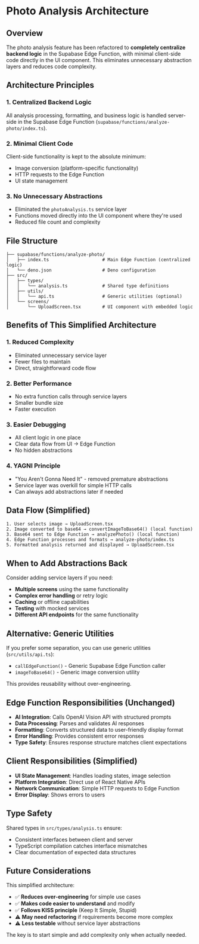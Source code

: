 # Photo Analysis Architecture

## Overview

The photo analysis feature has been refactored to **completely centralize backend logic** in the Supabase Edge Function, with minimal client-side code directly in the UI component. This eliminates unnecessary abstraction layers and reduces code complexity.

## Architecture Principles

### 1. **Centralized Backend Logic**

All analysis processing, formatting, and business logic is handled server-side in the Supabase Edge Function (`supabase/functions/analyze-photo/index.ts`).

### 2. **Minimal Client Code**

Client-side functionality is kept to the absolute minimum:

- Image conversion (platform-specific functionality)
- HTTP requests to the Edge Function
- UI state management

### 3. **No Unnecessary Abstractions**

- Eliminated the `photoAnalysis.ts` service layer
- Functions moved directly into the UI component where they're used
- Reduced file count and complexity

## File Structure

```
├── supabase/functions/analyze-photo/
│   ├── index.ts                    # Main Edge Function (centralized logic)
│   └── deno.json                   # Deno configuration
├── src/
│   ├── types/
│   │   └── analysis.ts             # Shared type definitions
│   ├── utils/
│   │   └── api.ts                  # Generic utilities (optional)
│   └── screens/
│       └── UploadScreen.tsx        # UI component with embedded logic
```

## Benefits of This Simplified Architecture

### 1. **Reduced Complexity**

- Eliminated unnecessary service layer
- Fewer files to maintain
- Direct, straightforward code flow

### 2. **Better Performance**

- No extra function calls through service layers
- Smaller bundle size
- Faster execution

### 3. **Easier Debugging**

- All client logic in one place
- Clear data flow from UI → Edge Function
- No hidden abstractions

### 4. **YAGNI Principle**

- "You Aren't Gonna Need It" - removed premature abstractions
- Service layer was overkill for simple HTTP calls
- Can always add abstractions later if needed

## Data Flow (Simplified)

```
1. User selects image → UploadScreen.tsx
2. Image converted to base64 → convertImageToBase64() (local function)
3. Base64 sent to Edge Function → analyzePhoto() (local function)
4. Edge Function processes and formats → analyze-photo/index.ts
5. Formatted analysis returned and displayed → UploadScreen.tsx
```

## When to Add Abstractions Back

Consider adding service layers if you need:

- **Multiple screens** using the same functionality
- **Complex error handling** or retry logic
- **Caching** or offline capabilities
- **Testing** with mocked services
- **Different API endpoints** for the same functionality

## Alternative: Generic Utilities

If you prefer some separation, you can use generic utilities (`src/utils/api.ts`):

- `callEdgeFunction()` - Generic Supabase Edge Function caller
- `imageToBase64()` - Generic image conversion utility

This provides reusability without over-engineering.

## Edge Function Responsibilities (Unchanged)

- **AI Integration**: Calls OpenAI Vision API with structured prompts
- **Data Processing**: Parses and validates AI responses
- **Formatting**: Converts structured data to user-friendly display format
- **Error Handling**: Provides consistent error responses
- **Type Safety**: Ensures response structure matches client expectations

## Client Responsibilities (Simplified)

- **UI State Management**: Handles loading states, image selection
- **Platform Integration**: Direct use of React Native APIs
- **Network Communication**: Simple HTTP requests to Edge Function
- **Error Display**: Shows errors to users

## Type Safety

Shared types in `src/types/analysis.ts` ensure:

- Consistent interfaces between client and server
- TypeScript compilation catches interface mismatches
- Clear documentation of expected data structures

## Future Considerations

This simplified architecture:

- ✅ **Reduces over-engineering** for simple use cases
- ✅ **Makes code easier to understand** and modify
- ✅ **Follows KISS principle** (Keep It Simple, Stupid)
- ⚠️ **May need refactoring** if requirements become more complex
- ⚠️ **Less testable** without service layer abstractions

The key is to start simple and add complexity only when actually needed.

